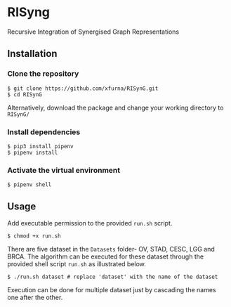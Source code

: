 # RISyng

Recursive Integration of Synergised Graph Representations

## Installation

### Clone the repository 

```
$ git clone https://github.com/xfurna/RISynG.git
$ cd RISynG
```
Alternatively, download the package and change your working directory to `RISynG/`
### Install dependencies

```
$ pip3 install pipenv
$ pipenv install
```

### Activate the virtual environment

```
$ pipenv shell
```

## Usage
Add executable permission to the provided `run.sh` script.
```
$ chmod +x run.sh
```
There are five dataset in the `Datasets` folder- OV, STAD, CESC, LGG and BRCA. The algorithm can be executed for these dataset through the provided shell script `run.sh` as illustrated below.

```
$ ./run.sh dataset # replace 'dataset' with the name of the dataset
```
Execution can be done for multiple dataset just by cascading the names one after the other. 
